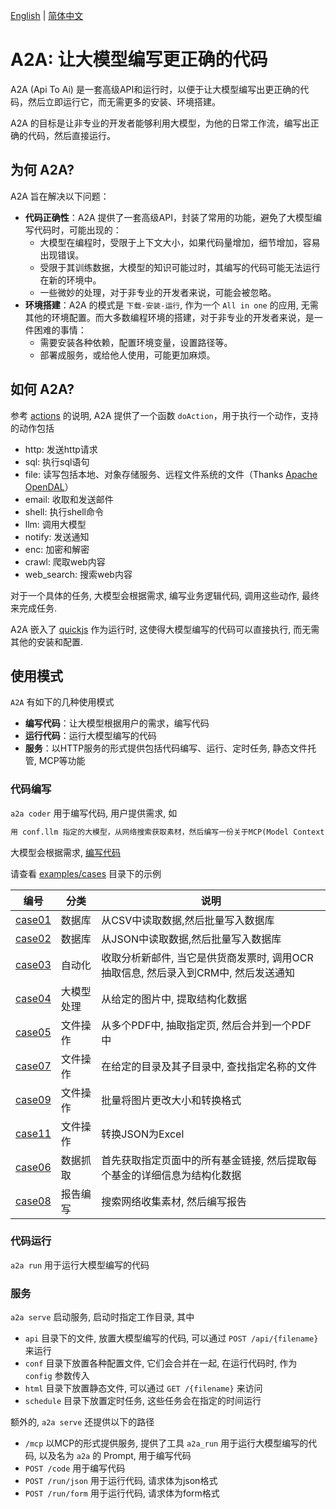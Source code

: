 [English](README.md) | [简体中文](README.cn.md)

# A2A: 让大模型编写更正确的代码

A2A (Api To Ai) 是一套高级API和运行时，以便于让大模型编写出更正确的代码，然后立即运行它，而无需更多的安装、环境搭建。

A2A 的目标是让非专业的开发者能够利用大模型，为他的日常工作流，编写出正确的代码，然后直接运行。

## 为何 A2A?

A2A 旨在解决以下问题：

- **代码正确性**：A2A 提供了一套高级API，封装了常用的功能，避免了大模型编写代码时，可能出现的：
  - 大模型在编程时，受限于上下文大小，如果代码量增加，细节增加，容易出现错误。
  - 受限于其训练数据，大模型的知识可能过时，其编写的代码可能无法运行在新的环境中。
  - 一些微妙的处理，对于非专业的开发者来说，可能会被忽略。
- **环境搭建**：A2A 的模式是 `下载-安装-运行`, 作为一个 `All in one` 的应用, 无需其他的环境配置。而大多数编程环境的搭建，对于非专业的开发者来说，是一件困难的事情：
  - 需要安装各种依赖，配置环境变量，设置路径等。
  - 部署成服务，或给他人使用，可能更加麻烦。

## 如何 A2A?

参考 [actions](bindings/nodejs/action.ts) 的说明, A2A 提供了一个函数 `doAction`，用于执行一个动作，支持的动作包括

- http: 发送http请求
- sql: 执行sql语句
- file: 读写包括本地、对象存储服务、远程文件系统的文件（Thanks [Apache OpenDAL](https://github.com/apache/opendal)）
- email: 收取和发送邮件
- shell: 执行shell命令
- llm: 调用大模型
- notify: 发送通知
- enc: 加密和解密
- crawl: 爬取web内容
- web_search: 搜索web内容

对于一个具体的任务, 大模型会根据需求, 编写业务逻辑代码, 调用这些动作, 最终来完成任务. 

A2A 嵌入了 [quickjs](https://bellard.org/quickjs/) 作为运行时, 这使得大模型编写的代码可以直接执行, 而无需其他的安装和配置.

## 使用模式

`A2A` 有如下的几种使用模式

- **编写代码**：让大模型根据用户的需求，编写代码
- **运行代码**：运行大模型编写的代码
- **服务**：以HTTP服务的形式提供包括代码编写、运行、定时任务, 静态文件托管, MCP等功能

### 代码编写

`a2a coder` 用于编写代码, 用户提供需求, 如
```markdown
用 conf.llm 指定的大模型，从网络搜索获取素材，然后编写一份关于MCP(Model Context Protocol)在大模型领域使用情况的的研究报告，保存结果为 mcp.md
```

大模型会根据需求, [编写代码](examples/cases/case10/case10.vertex-ai.gemini-2.5-flash-preview-04-17.js)

请查看 [examples/cases](examples/cases) 目录下的示例

|编号|分类|说明|
|---|---|---|
|[case01](case01/case01.cn.md)|数据库|从CSV中读取数据,然后批量写入数据库|
|[case02](case02/case02.md)|数据库|从JSON中读取数据,然后批量写入数据库|
|[case03](case03/case03.cn.md)|自动化|收取分析新邮件, 当它是供货商发票时, 调用OCR抽取信息, 然后录入到CRM中, 然后发送通知|
|[case04](case04/case04.md)|大模型处理|从给定的图片中, 提取结构化数据|
|[case05](case05/case05.cn.md)|文件操作|从多个PDF中, 抽取指定页, 然后合并到一个PDF中|
|[case07](case07/case07.md)|文件操作|在给定的目录及其子目录中, 查找指定名称的文件|
|[case09](case09/case09.cn.md)|文件操作|批量将图片更改大小和转换格式|
|[case11](case11/case11.md)|文件操作|转换JSON为Excel|
|[case06](case06/case06.cn.md)|数据抓取|首先获取指定页面中的所有基金链接, 然后提取每个基金的详细信息为结构化数据|
|[case08](case08/case08.md)|报告编写|搜索网络收集素材, 然后编写报告|

### 代码运行

`a2a run` 用于运行大模型编写的代码

### 服务

`a2a serve` 启动服务, 启动时指定工作目录, 其中

- `api` 目录下的文件, 放置大模型编写的代码, 可以通过 `POST /api/{filename}` 来运行
- `conf` 目录下放置各种配置文件, 它们会合并在一起, 在运行代码时, 作为 `config` 参数传入
- `html` 目录下放置静态文件, 可以通过 `GET /{filename}` 来访问
- `schedule` 目录下放置定时任务, 这些任务会在指定的时间运行

额外的, `a2a serve` 还提供以下的路径

- `/mcp` 以MCP的形式提供服务, 提供了工具 `a2a_run` 用于运行大模型编写的代码, 以及名为 `a2a` 的 Prompt, 用于编写代码
- `POST /code` 用于编写代码
- `POST /run/json` 用于运行代码, 请求体为json格式
- `POST /run/form` 用于运行代码, 请求体为form格式